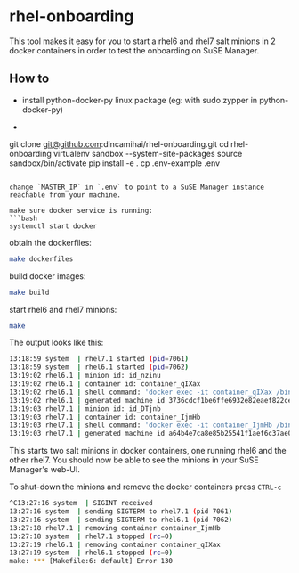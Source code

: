 # rhel-onboarding

This tool makes it easy for you to start a rhel6 and rhel7 salt minions in 2 docker containers in order to test the onboarding on SuSE Manager.

## How to

- install python-docker-py linux package (eg: with sudo zypper in python-docker-py)

- ```bash
git clone git@github.com:dincamihai/rhel-onboarding.git
cd rhel-onboarding
virtualenv sandbox --system-site-packages
source sandbox/bin/activate
pip install -e .
cp .env-example .env
```

change `MASTER_IP` in `.env` to point to a SuSE Manager instance reachable from your machine.

make sure docker service is running:
```bash
systemctl start docker
```

obtain the dockerfiles:
```bash
make dockerfiles
```

build docker images:
```bash
make build
```

start rhel6 and rhel7 minions:
```bash
make
```

The output looks like this:
```bash
13:18:59 system  | rhel7.1 started (pid=7061)
13:18:59 system  | rhel6.1 started (pid=7062)
13:19:02 rhel6.1 | minion id: id_nzinu
13:19:02 rhel6.1 | container id: container_qIXax
13:19:02 rhel6.1 | shell command: 'docker exec -it container_qIXax /bin/bash'
13:19:02 rhel6.1 | generated machine id 3736cdcf1be6ffe6932e82eaef822ce963b98f4e stored in /etc/machine-id
13:19:03 rhel7.1 | minion id: id_DTjnb
13:19:03 rhel7.1 | container id: container_IjmHb
13:19:03 rhel7.1 | shell command: 'docker exec -it container_IjmHb /bin/bash'
13:19:03 rhel7.1 | generated machine id a64b4e7ca8e85b25541f1aef6c37ae014410ac10 stored in /etc/machine-id
```

This starts two salt minions in docker containers, one running rhel6 and the other rhel7.
You should now be able to see the minions in your SuSE Manager's web-UI.

To shut-down the minions and remove the docker containers press `CTRL-c`
```bash
^C13:27:16 system  | SIGINT received
13:27:16 system  | sending SIGTERM to rhel7.1 (pid 7061)
13:27:16 system  | sending SIGTERM to rhel6.1 (pid 7062)
13:27:18 rhel7.1 | removing container container_IjmHb
13:27:18 system  | rhel7.1 stopped (rc=0)
13:27:19 rhel6.1 | removing container container_qIXax
13:27:19 system  | rhel6.1 stopped (rc=0)
make: *** [Makefile:6: default] Error 130
```
